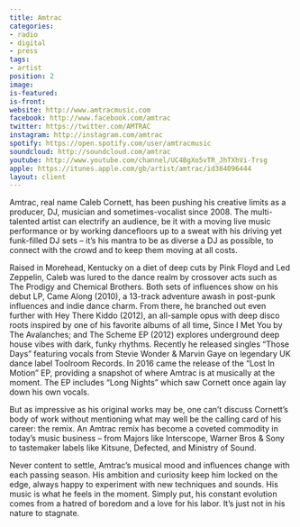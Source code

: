 ```yaml
---
title: Amtrac
categories:
- radio
- digital
- press
tags:
- artist
position: 2
image:
is-featured:
is-front:
website: http://www.amtracmusic.com
facebook: http://www.facebook.com/amtrac
twitter: https://twitter.com/AMTRAC
instagram: http://instagram.com/amtrac
spotify: https://open.spotify.com/user/amtracmusic
soundcloud: http://soundcloud.com/amtrac
youtube: http://www.youtube.com/channel/UC4BgXo5vTR_JhTXhVi-Trsg
apple: https://itunes.apple.com/gb/artist/amtrac/id384096444
layout: client
---
```


Amtrac, real name Caleb Cornett, has been pushing his creative limits as a producer, DJ, musician and sometimes-vocalist since 2008. The multi-talented artist can electrify an audience, be it with a moving live music performance or by working dancefloors up to a sweat with his driving yet funk-filled DJ sets – it’s his mantra to be as diverse a DJ as possible, to connect with the crowd and to keep them moving at all costs.


Raised in Morehead, Kentucky on a diet of deep cuts by Pink Floyd and Led Zeppelin, Caleb was lured to the dance realm by crossover acts such as The Prodigy and Chemical Brothers. Both sets of influences show on his debut LP, Came Along (2010), a 13-track adventure awash in post-punk influences and indie dance charm. From there, he branched out even further with Hey There Kiddo (2012), an all-sample opus with deep disco roots inspired by one of his favorite albums of all time, Since I Met You by The Avalanches; and The Scheme EP (2012) explores underground deep house vibes with dark, funky rhythms. Recently he released singles “Those Days” featuring vocals from Stevie Wonder & Marvin Gaye on legendary UK dance label Toolroom Records. In 2016 came the release of the “Lost In Motion” EP, providing a snapshot of where Amtrac is at musically at the moment. The EP includes “Long Nights” which saw Cornett once again lay down his own vocals.

But as impressive as his original works may be, one can’t discuss Cornett’s body of work without mentioning what may well be the calling card of his career: the remix. An Amtrac remix has become a coveted commodity in today’s music business – from Majors like Interscope, Warner Bros & Sony to tastemaker labels like  Kitsune, Defected, and Ministry of Sound. 

Never content to settle, Amtrac’s musical mood and influences change with each passing season. His ambition and curiosity keep him locked on the edge, always happy to experiment with new techniques and sounds. His music is what he feels in the moment. Simply put, his constant evolution comes from a hatred of boredom and a love for his labor. It’s just not in his nature to stagnate.